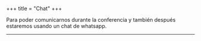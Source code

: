 +++
title = "Chat"
+++

Para poder comunicarnos durante la conferencia y también después estaremos usando un chat de whatsapp.

---
